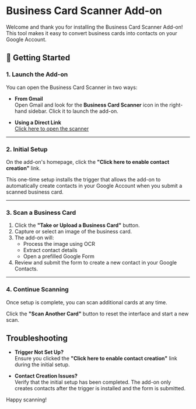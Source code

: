 # Business Card Scanner Add-on

Welcome and thank you for installing the Business Card Scanner Add-on! This tool makes it easy to convert business cards into contacts on your Google Account.

## 🚀 Getting Started

### 1. Launch the Add-on

You can open the Business Card Scanner in two ways:

- **From Gmail**  
  Open Gmail and look for the **Business Card Scanner** icon in the right-hand sidebar. Click it to launch the add-on.

- **Using a Direct Link**  
  [Click here to open the scanner](https://script.google.com/macros/s/AKfycbwz906piJef7fRJczXJfug_Ku6cCAJ3Al8oz0uYBqVz/dev)  

---

### 2. Initial Setup

On the add-on's homepage, click the **"Click here to enable contact creation"** link.

This one-time setup installs the trigger that allows the add-on to automatically create contacts in your Google Account when you submit a scanned business card.

---

### 3. Scan a Business Card

1. Click the **"Take or Upload a Business Card"** button.
2. Capture or select an image of the business card.
3. The add-on will:
   - Process the image using OCR
   - Extract contact details
   - Open a prefilled Google Form
4. Review and submit the form to create a new contact in your Google Contacts.

---

### 4. Continue Scanning

Once setup is complete, you can scan additional cards at any time.

Click the **"Scan Another Card"** button to reset the interface and start a new scan.

## Troubleshooting

- **Trigger Not Set Up?**  
  Ensure you clicked the **"Click here to enable contact creation"** link during the initial setup.

- **Contact Creation Issues?**  
  Verify that the initial setup has been completed. The add-on only creates contacts after the trigger is installed and the form is submitted.


Happy scanning!
